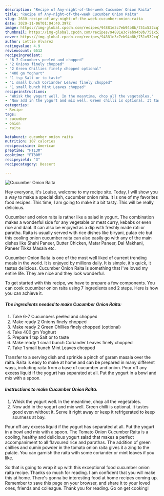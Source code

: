 ```yaml
---
description: "Recipe of Any-night-of-the-week Cucumber Onion Raita"
title: "Recipe of Any-night-of-the-week Cucumber Onion Raita"
slug: 2680-recipe-of-any-night-of-the-week-cucumber-onion-raita
date: 2020-11-06T01:04:40.397Z
image: https://img-global.cpcdn.com/recipes/94881e3c7eb94b8b/751x532cq70/cucumber-onion-raita-recipe-main-photo.jpg
thumbnail: https://img-global.cpcdn.com/recipes/94881e3c7eb94b8b/751x532cq70/cucumber-onion-raita-recipe-main-photo.jpg
cover: https://img-global.cpcdn.com/recipes/94881e3c7eb94b8b/751x532cq70/cucumber-onion-raita-recipe-main-photo.jpg
author: Lettie Alvarez
ratingvalue: 4.9
reviewcount: 6512
recipeingredient:
- "6-7 Cucumbers peeled and chopped"
- "2 Onions finely chopped"
- "2 Green Chillies finely chopped optional"
- "400 gm Yoghurt"
- "1 tsp Salt or to taste"
- "1 small bunch Coriander Leaves finely chopped"
- "1 small bunch Mint Leaves chopped"
recipeinstructions:
- "Whisk the yogurt well. In the meantime, chop all the vegetables."
- "Now add in the yogurt and mix well. Green chilli is optional. It tastes good even without it. Serve it right away or keep it refrigerated to keep sourness at bay."
categories:
- Recipe
tags:
- cucumber
- onion
- raita

katakunci: cucumber onion raita 
nutrition: 107 calories
recipecuisine: American
preptime: "PT13M"
cooktime: "PT30M"
recipeyield: "3"
recipecategory: Dessert

---
```



![Cucumber Onion Raita](https://img-global.cpcdn.com/recipes/94881e3c7eb94b8b/751x532cq70/cucumber-onion-raita-recipe-main-photo.jpg)

Hey everyone, it's Louise, welcome to my recipe site. Today, I will show you a way to make a special dish, cucumber onion raita. It is one of my favorites food recipes. This time, I am going to make it a bit tasty. This will be really delicious.

Cucumber and onion raita is rather like a salad in yogurt. The combination makes a wonderful side for any vegetable or meat curry, kebabs or even rice and daal. It can also be enjoyed as a dip with freshly made roti or paratha. Raita is usually served with rice dishes like biryani, pulao etc but this cooling onion cucumber raita can also easily go with any of the main dishes like Shahi Paneer, Butter Chicken, Matar Paneer, Dal Makhani, Paneer Tikka Masala etc.

Cucumber Onion Raita is one of the most well liked of current trending meals in the world. It is enjoyed by millions daily. It is simple, it's quick, it tastes delicious. Cucumber Onion Raita is something that I've loved my entire life. They are nice and they look wonderful.


To get started with this recipe, we have to prepare a few components. You can cook cucumber onion raita using 7 ingredients and 2 steps. Here is how you can achieve it.

<!--inarticleads1-->

##### The ingredients needed to make Cucumber Onion Raita:

1. Take 6-7 Cucumbers peeled and chopped
1. Make ready 2 Onions finely chopped
1. Make ready 2 Green Chillies finely chopped (optional)
1. Take 400 gm Yoghurt
1. Prepare 1 tsp Salt or to taste
1. Make ready 1 small bunch Coriander Leaves finely chopped
1. Take 1 small bunch Mint Leaves chopped


Transfer to a serving dish and sprinkle a pinch of garam masala over the raita. Raita is easy to make at home and can be prepared in many different ways, including raita from a base of cucumber and onion. Pour off any excess liquid if the yogurt has separated at all. Put the yogurt in a bowl and mix with a spoon. 

<!--inarticleads2-->

##### Instructions to make Cucumber Onion Raita:

1. Whisk the yogurt well. In the meantime, chop all the vegetables.
1. Now add in the yogurt and mix well. Green chilli is optional. It tastes good even without it. Serve it right away or keep it refrigerated to keep sourness at bay.


Pour off any excess liquid if the yogurt has separated at all. Put the yogurt in a bowl and mix with a spoon. The Tomato Onion Cucumber Raita is a cooling, healthy and delicious yogurt salad that makes a perfect accompaniment to all flavoured rice and parathas. The addition of green chillies and cumin powder in the tomato onion raita gives it a zing to the palate. You can garnish the raita with some coriander or mint leaves if you like. 

So that is going to wrap it up with this exceptional food cucumber onion raita recipe. Thanks so much for reading. I am confident that you will make this at home. There's gonna be interesting food at home recipes coming up. Remember to save this page on your browser, and share it to your loved ones, friends and colleague. Thank you for reading. Go on get cooking!
